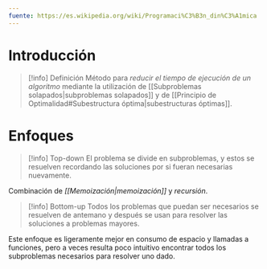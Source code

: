 ```yaml
---
fuente: https://es.wikipedia.org/wiki/Programaci%C3%B3n_din%C3%A1mica
---
```

# Introducción

> [!info] Definición
> Método para *reducir el tiempo de ejecución de un algoritmo* mediante la utilización de [[Subproblemas solapados|subproblemas solapados]] y de [[Principio de Optimalidad#Subestructura óptima|subestructuras óptimas]].

# Enfoques

> [!info] Top-down
> El problema se divide en subproblemas, y estos se resuelven recordando las soluciones por si fueran necesarias nuevamente.

Combinación de *[[Memoización|memoización]]* y *recursión*.

> [!info] Bottom-up
> Todos los problemas que puedan ser necesarios se resuelven de antemano y después se usan para resolver las soluciones a problemas mayores.

Este enfoque es ligeramente mejor en consumo de espacio y llamadas a funciones, pero a veces resulta poco intuitivo encontrar todos los subproblemas necesarios para resolver uno dado.

